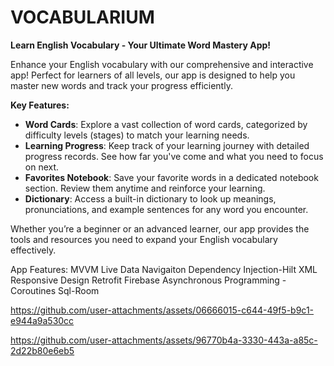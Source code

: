 # VOCABULARIUM
**Learn English Vocabulary - Your Ultimate Word Mastery App!**

Enhance your English vocabulary with our comprehensive and interactive app! Perfect for learners of all levels, our app is designed to help you master new words and track your progress efficiently.

**Key Features:**

- **Word Cards**: Explore a vast collection of word cards, categorized by difficulty levels (stages) to match your learning needs.
- **Learning Progress**: Keep track of your learning journey with detailed progress records. See how far you've come and what you need to focus on next.
- **Favorites Notebook**: Save your favorite words in a dedicated notebook section. Review them anytime and reinforce your learning.
- **Dictionary**: Access a built-in dictionary to look up meanings, pronunciations, and example sentences for any word you encounter.

Whether you’re a beginner or an advanced learner, our app provides the tools and resources you need to expand your English vocabulary effectively.

App Features:
MVVM
Live Data
Navigaiton
Dependency Injection-Hilt
XML Responsive Design
Retrofit
Firebase
Asynchronous Programming - Coroutines
Sql-Room


https://github.com/user-attachments/assets/06666015-c644-49f5-b9c1-e944a9a530cc



https://github.com/user-attachments/assets/96770b4a-3330-443a-a85c-2d22b80e6eb5



